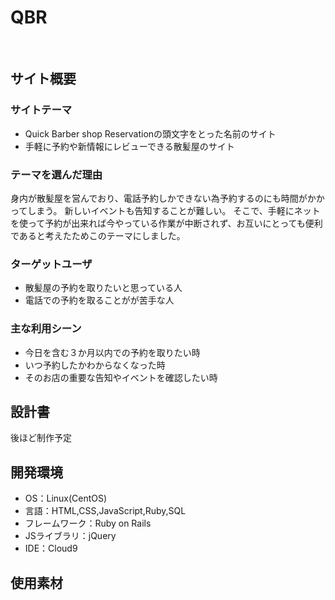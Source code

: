 # QBR
​
## サイト概要
### サイトテーマ
- Quick Barber shop Reservationの頭文字をとった名前のサイト
- 手軽に予約や新情報にレビューできる散髪屋のサイト
​
### テーマを選んだ理由
身内が散髪屋を営んでおり、電話予約しかできない為予約するのにも時間がかかってしまう。
新しいイベントも告知することが難しい。
そこで、手軽にネットを使って予約が出来れば今やっている作業が中断されず、お互いにとっても便利であると考えたためこのテーマにしました。
​
### ターゲットユーザ
- 散髪屋の予約を取りたいと思っている人
- 電話での予約を取ることがが苦手な人
​
### 主な利用シーン
- 今日を含む３か月以内での予約を取りたい時
- いつ予約したかわからなくなった時
- そのお店の重要な告知やイベントを確認したい時
​
## 設計書
後ほど制作予定
​
## 開発環境
- OS：Linux(CentOS)
- 言語：HTML,CSS,JavaScript,Ruby,SQL
- フレームワーク：Ruby on Rails
- JSライブラリ：jQuery
- IDE：Cloud9
​
## 使用素材
